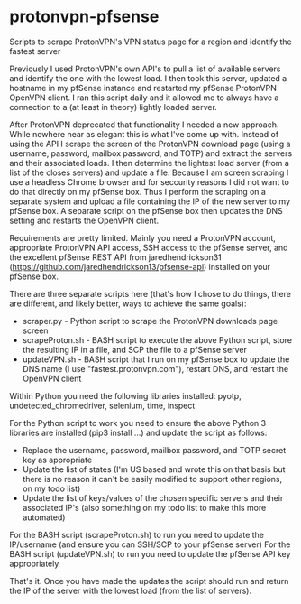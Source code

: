# protonvpn-pfsense
Scripts to scrape ProtonVPN's VPN status page for a region and identify the fastest server

Previously I used ProtonVPN's own API's to pull a list of available servers and identify the one with the lowest load. I then took this server, updated a hostname in my pfSense instance and restarted my pfSense ProtonVPN OpenVPN client. I ran this script daily and it allowed me to always have a connection to a (at least in theory) lightly loaded server.

After ProtonVPN deprecated that functionality I needed a new approach. While nowhere near as elegant this is what I've come up with. Instead of using the API I scrape the screen of the ProtonVPN download page (using a username, password, mailbox password, and TOTP) and extract the servers and their associated loads. I then determine the lightest load server (from a list of the closes servers) and update a file. Because I am screen scraping I use a headless Chrome browser and for seccurity reasons I did not want to do that directly on my pfSense box. Thus I perform the scraping on a separate system and upload a file containing the IP of the new server to my pfSense box. A separate script on the pfSense box then updates the DNS setting and restarts the OpenVPN client.

Requirements are pretty limited. Mainly you need a ProtonVPN account, appropriate ProtonVPN API access, SSH access to the pfSense server, and the excellent pfSense REST API from jaredhendrickson31 (https://github.com/jaredhendrickson13/pfsense-api) installed on your pfSense box.

There are three separate scripts here (that's how I chose to do things, there are different, and likely better, ways to achieve the same goals):
 * scraper.py - Python script to scrape the ProtonVPN downloads page screen
 * scrapeProton.sh - BASH script to execute the above Python script, store the resulting IP in a file, and SCP the file to a pfSense server
 * updateVPN.sh - BASH script that I run on my pfSense box to update the DNS name (I use "fastest.protonvpn.com"), restart DNS, and restart the OpenVPN client

Within Python you need the following libraries installed: pyotp, undetected_chromedriver, selenium, time, inspect

For the Python script to work you need to ensure the above Python 3 libraries are installed (pip3 install ...) and update the script as follows:
 * Replace the username, password, mailbox password, and TOTP secret key as appropriate
 * Update the list of states (I'm US based and wrote this on that basis but there is no reason it can't be easily modified to support other regions, on my todo list)
 * Update the list of keys/values of the chosen specific servers and their associated IP's (also something on my todo list to make this more automated)

For the BASH script (scrapeProton.sh) to run you need to update the IP/username (and ensure you can SSH/SCP to your pfSense server)
For the BASH script (updateVPN.sh) to run you need to update the pfSense API key appropriately

That's it. Once you have made the updates the script should run and return the IP of the server with the lowest load (from the list of servers).

